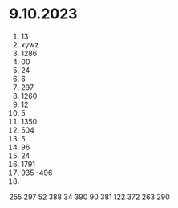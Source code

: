 # 9.10.2023

1. 13
2. xywz
3. 1286
4. 00
5. 24
6. 6
7. 297
8. 1260
9. 12
10. 5
11. 1350
12. 504
13. 5
14. 96
15. 24
16. 1791
17. 935 -496
25. 
255 297
52 388
34 390
90 381
122 372
263 290